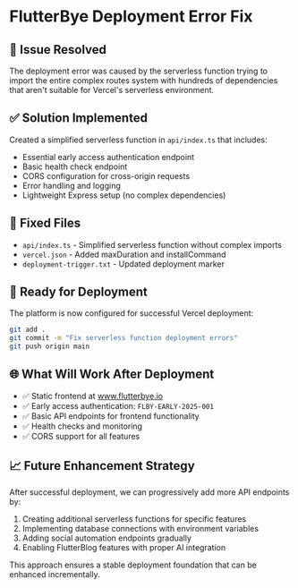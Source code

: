 # FlutterBye Deployment Error Fix

## 🔧 Issue Resolved
The deployment error was caused by the serverless function trying to import the entire complex routes system with hundreds of dependencies that aren't suitable for Vercel's serverless environment.

## ✅ Solution Implemented
Created a simplified serverless function in `api/index.ts` that includes:
- Essential early access authentication endpoint
- Basic health check endpoint  
- CORS configuration for cross-origin requests
- Error handling and logging
- Lightweight Express setup (no complex dependencies)

## 📁 Fixed Files
- `api/index.ts` - Simplified serverless function without complex imports
- `vercel.json` - Added maxDuration and installCommand
- `deployment-trigger.txt` - Updated deployment marker

## 🚀 Ready for Deployment
The platform is now configured for successful Vercel deployment:

```bash
git add .
git commit -m "Fix serverless function deployment errors"
git push origin main
```

## 🌐 What Will Work After Deployment
- ✅ Static frontend at www.flutterbye.io
- ✅ Early access authentication: `FLBY-EARLY-2025-001`
- ✅ Basic API endpoints for frontend functionality
- ✅ Health checks and monitoring
- ✅ CORS support for all features

## 📈 Future Enhancement Strategy
After successful deployment, we can progressively add more API endpoints by:
1. Creating additional serverless functions for specific features
2. Implementing database connections with environment variables
3. Adding social automation endpoints gradually
4. Enabling FlutterBlog features with proper AI integration

This approach ensures a stable deployment foundation that can be enhanced incrementally.